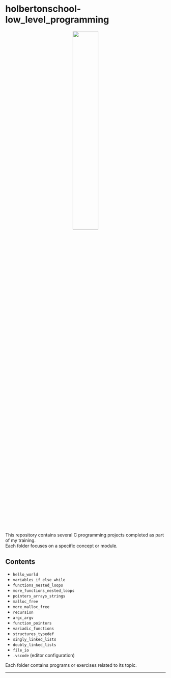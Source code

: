 # holbertonschool-low_level_programming
<p align="center">
   <img src="https://github.com/user-attachments/assets/7d564981-cb81-43e7-819a-25ffcfc5bd72" width="40%" height="40%"/>
</p>

This repository contains several C programming projects completed as part of my training.  
Each folder focuses on a specific concept or module.

## Contents

- `hello_world`  
- `variables_if_else_while`  
- `functions_nested_loops`  
- `more_functions_nested_loops`  
- `pointers_arrays_strings`  
- `malloc_free`  
- `more_malloc_free`  
- `recursion`  
- `argc_argv`  
- `function_pointers`  
- `variadic_functions`  
- `structures_typedef`  
- `singly_linked_lists`  
- `doubly_linked_lists`  
- `file_io`  
- `.vscode` (editor configuration)

Each folder contains programs or exercises related to its topic.

---
